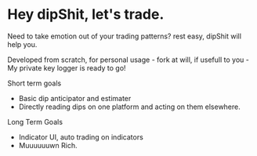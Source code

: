 # Hey dipShit, let's trade.

Need to take emotion out of your trading patterns? rest easy, dipShit will help you.

Developed from scratch, for personal usage  - fork at will, if usefull to you - My private key logger is ready to go!


Short term goals
- Basic dip anticipator and estimater
- Directly reading dips on one platform and acting on them elsewhere.

Long Term Goals
- Indicator UI, auto trading on indicators
- Muuuuuuwn Rich.